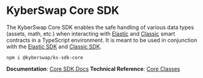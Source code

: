 # KyberSwap Core SDK
The KyberSwap Core SDK enables the safe handling of various data types (assets, math, etc.) when interacting with [Elastic](https://docs.kyberswap.com/liquidity-solutions/kyberswap-elastic/contracts/elastic-contract-addresses) and [Classic](https://docs.kyberswap.com/liquidity-solutions/kyberswap-classic/contracts/classic-contract-addresses) smart contracts in a TypeScript environment. It is meant to be used in conjunction with the [Elastic SDK](https://www.npmjs.com/package/@kyberswap/ks-sdk-elastic) and [Classic SDK](https://www.npmjs.com/package/@kyberswap/ks-sdk-classic).

```
npm i @kyberswap/ks-sdk-core
```

**Documentation**: [Core SDK Docs](https://docs.kyberswap.com/liquidity-solutions/core-sdk)
**Technical Reference**: [Core Classes](https://docs.kyberswap.com/liquidity-solutions/core-sdk/classes)
